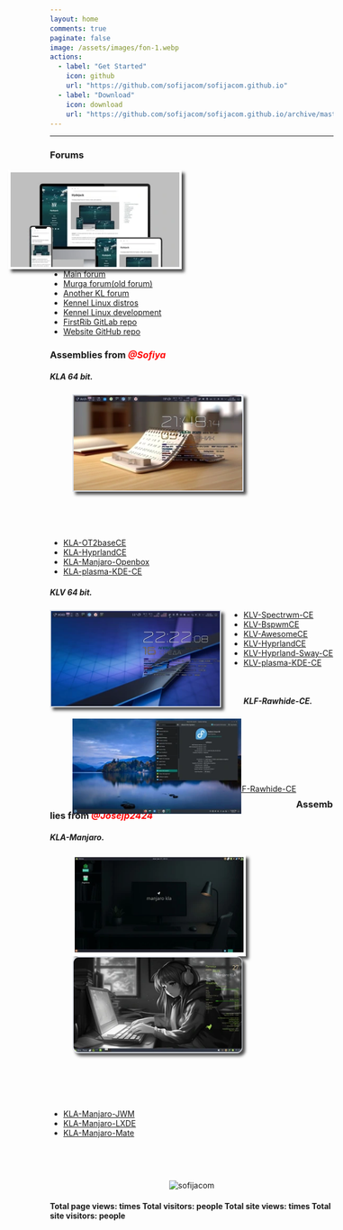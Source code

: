 ```yaml
---
layout: home
comments: true
paginate: false
image: /assets/images/fon-1.webp
actions:
  - label: "Get Started"
    icon: github
    url: "https://github.com/sofijacom/sofijacom.github.io"
  - label: "Download"
    icon: download
    url: "https://github.com/sofijacom/sofijacom.github.io/archive/master.zip"
---
```



<hr>

<h3>Forums</h3>
<img src="/assets/web/forums.webp" class="morph pic" alt="forum" style="float: right; margin-right: 270px; width: 300px;" alt="forum" />
<ul class="podcast-links">
  <li><a href="https://forum.puppylinux.com/viewforum.php?f=228" title="">Main forum</a></li>
  <li><a href="https://oldforum.puppylinux.com/index.php" title="">Murga forum(old forum)</a></li>	
  <li><a href="https://kennel-linux.rockedge.org/" title="">Another KL forum</a></li>
  <li><a href="https://forum.puppylinux.com/viewforum.php?f=231" title="">Kennel Linux distros</a></li>
  <li><a href="https://forum.puppylinux.com/viewforum.php?f=194" title="">Kennel Linux development</a></li>
  <li><a href="https://gitlab.com/firstrib/firstrib" title="">FirstRib GitLab repo</a></li>
  <li><a href="https://github.com/sofijacom/sofijacom.github.io" title="">Website GitHub repo</a></li>  	
</ul>


<h3>Assemblies from <span style="color:#ff0000;font-style:italic;font-weight:700;font-size:16px">@Sofiya</span></h3>
<h5>KLA 64 bit.</h5>
<figure style="width: 300px; margin-right: 40px;" class="align-left">
  <img src="/assets/img/KLA.webp" class="easy-zoom-effect pics" alt="kla" />	
</figure>
<br><br><br>
<ul>
  <li><a href="https://github.com/sofijacom/KLA-OT2baseCE" title="">KLA-OT2baseCE</a></li>
  <li><a href="https://github.com/sofijacom/KLA-Hyprland" title="">KLA-HyprlandCE</a></li>
  <li><a href="https://github.com/sofijacom/KLA-Manjaro-Openbox" title="">KLA-Manjaro-Openbox</a></li>
  <li><a href="https://github.com/sofijacom/KLA-plasma-KDE-CE" title="">KLA-plasma-KDE-CE</a></li>	
</ul>


<h5>KLV 64 bit.</h5>
<img src="/assets/img/KLV.webp" class="anime pics" alt="klv" style="float: left; margin-right: 40px; width: 300px;" />
<ul>
  <li><a href="https://github.com/sofijacom/KLV-Spectrwm-CE" title="">KLV-Spectrwm-CE</a></li>
  <li><a href="https://github.com/sofijacom/KLV-BspwmCE" title="">KLV-BspwmCE</a></li>
  <li><a href="https://github.com/sofijacom/KLV-AwesomeCE" title="">KLV-AwesomeCE</a></li>
  <li><a href="https://github.com/sofijacom/KLV-HyprlandCE" title="">KLV-HyprlandCE</a></li>
  <li><a href="https://github.com/sofijacom/KLV-Hyprland-Sway-CE" title="">KLV-Hyprland-Sway-CE</a></li>
  <li><a href="https://github.com/sofijacom/KLV-plasma-KDE-CE" title="">KLV-plasma-KDE-CE</a></li>
</ul>
<br>


<h5>KLF-Rawhide-CE.</h5>
<figure style="width: 300px; margin-right: 40px;" class="align-left">
  <div class="animate">	  
    <img class="first" src="/assets/img/F.webp" alt="klf" />   
    <img class="second" src="/assets/img/Fedora.webp" alt="klf" />    
  </div>
</figure>	
<br><br><br><br><br><br>
<ul class="links">
  <li><a href="https://github.com/sofijacom/KLF-Rawhide-CE" title="">KLF-Rawhide-CE</a></li> 
</ul><br>

 
<h3>Assemblies from <span style="color:#ff0000;font-style:italic;font-weight:700;font-size:16px">@Josejp2424</span></h3>
<h5>KLA-Manjaro.</h5>
 <figure style="width: 300px; margin-right: 40px;" class="align-left">
  <div class="focus pic"><img src="/assets/img/manjaro-mate.webp" alt="manjaro mate"></div>
 </figure>	
<figure style="width: 300px; margin-right: 90px;" class="align-right">
  <div class="scale"><img src="/assets/img/manjaro-2.webp" class="scale" alt="manjaro"></div>	
</figure>
<br><br><br><br>
<ul>
  <li><a href="https://forum.puppylinux.com/viewtopic.php?t=12833" title="">KLA-Manjaro-JWM</a></li>
  <li><a href="https://forum.puppylinux.com/viewtopic.php?t=12671" title="">KLA-Manjaro-LXDE</a></li>
  <li><a href="https://forum.puppylinux.com/viewtopic.php?t=14608" title="">KLA-Manjaro-Mate</a></li>
</ul>
 
  
<p align="center"> 
  <img src="https://github.com/user-attachments/assets/6c640e94-03b1-4425-8345-e8bde37252a5" alt="" />  
</p>

<p align="center">
	<a href="https://github.com/sofijacom/sofijacom.github.io/blob/master/LICENSE"><img src="https://img.shields.io/static/v1.svg?style=for-the-badge&label=License&message=MIT&logoColor=d9e0ee&colorA=363a4f&colorB=b7bdf8" alt=""/></a>
</p>

<p align="center"> <img src="https://komarev.com/ghpvc/?username=sofijacom&label=Profile%20views&color=blueviolet&size=24&style=flat" alt="sofijacom" /> </p>

<!--
data-style=""
short: Displays in short form, e.g. 1024 will be shown as 1k.
comma: Separates data with commas, e.g. 1024 will be shown as 1,024.
default: Default mode, displays the full data.
-->

<script defer data-style="short" src="https://busuanzi.9420.ltd/js"></script>

<h4 class="page__comments-title">Total page views: <span id="busuanzi_page_pv"></span> times
Total visitors: <span id="busuanzi_page_uv"></span> people
Total site views: <span id="busuanzi_site_pv"></span> times
Total site visitors: <span id="busuanzi_site_uv"></span> people</h4>


<style>
.morph {
  transition: all 0.5s ease; /* transform 1s ease */
 /* image-rendering: pixelated; */ /* Image sharpness */	
}

.morph:hover {
  border-radius: 50%;
  transform: rotate(360deg); /* transform: rotate(360deg) scale(1.25); */	
}	
</style>

<style>
img.anime {
  transition: all 1s ease;
 /* image-rendering: pixelated; */ /* Image sharpness */	
}

img.anime:hover {
  transform: rotate(360deg) scale(1.20);	
}	
</style>

<style>
.easy-zoom-effect {
  transition: all 1s ease; /* transform 1s ease */
 /* image-rendering: pixelated; */ /* Image sharpness */	
}

.easy-zoom-effect:hover {
  transform: scale(1.20);	
}	
</style>

<style>	
.focus {
  -webkit-transition: all 1s ease;
     -moz-transition: all 1s ease;
       -o-transition: all 1s ease;
      -ms-transition: all 1s ease;
          transition: all 1s ease;
}

.focus:hover {
  border: 4px solid #b8b8b8;
  border-radius: 50%;
}	
</style>

<style>
.scale {
  width: 300px; /* Ширина картинок */
  display: inline-block; /* Строчно-блочный элемент */
  overflow: hidden; /* Скрываем всё за контуром */
  border-radius: 10px;
  border: 1px solid #dce0e7;   
  -webkit-box-shadow: 5px 5px 5px rgba(0, 0, 0, 0.7);
          box-shadow: 5px 5px 5px rgba(0, 0, 0, 0.7);	
 /* border: 1px solid #181825; */	    
}
.scale img {
  transition: all 1s ease; /* Время эффекта */
  display: block; /* Убираем небольшой отступ снизу */
}
.scale img:hover {
  transform: scale(1.25); /* Увеличиваем масштаб */
  image-rendering: pixelated; /* Image sharpness */	
}
</style>

<style>
.animate { 
 position: relative; 
 margin: 0 auto;/* устанваливаем блок div по центру страницы*/
 width: 300px; /* Ширина */
 height: auto;  /* Высота */				
}
.animate img { 
 position: absolute; /* абсолютное позиционирование*/
 left: 0; /* выравниваем картинки по левому верхнему углу div-а*/ 
 top: 0; /* выравниваем картинки по левому верхнему углу div-а */  
 -moz-transition: all 1s ease;
 -webkit-transition: all 1s ease;
 -o-transition: all 1s ease;
 transition: all 1s ease;
}
.animate img.first {
 opacity: 0;
 filter: alpha(opacity=0);
}
.animate:hover img.first {
 opacity: 1;
 filter: alpha(opacity=100);
}
 .animate:hover img.second, .animate img.second:hover {
 opacity: 0;
 filter: alpha(opacity=0);
 -moz-transform: scale(0, 1);
 -webkit-transform: scale(0, 1);
 -o-transform: scale(0, 1);
 -ms-transform: scale(0, 1);
 transform: scale(0, 1);
}	
</style>
	

<style>
.pic {
  border: 4px solid #fff;  
  float: left;
  height: auto;
  width: 300px;
  margin-right: 40px;
  overflow: hidden;
  display: block;	  
   
  -webkit-box-shadow: 5px 5px 5px #111;
          box-shadow: 5px 5px 5px rgba(0, 0, 0, 0.7);  
}	
</style>

<style>
.pics {
  border: 2px solid #dce0e7;
	
  -webkit-box-shadow: 5px 5px 5px #111;
          box-shadow: 5px 5px 5px rgba(0, 0, 0, 0.7);  
}	
</style>

<style>
.links {
    float: left;
    margin-left: 300px;
}	
</style>

